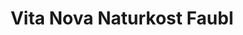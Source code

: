 ---
title: "Vita Nova Naturkost Faubl"
url: /hann-muenden/vita-nova-naturkost-faubl/
shop: Bioladen
---